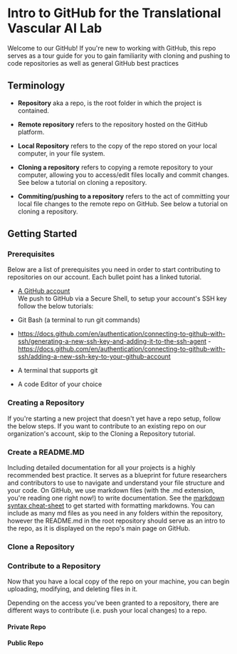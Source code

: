 # Intro to GitHub for the Translational Vascular AI Lab

Welcome to our GitHub! If you're new to working with GitHub, this repo serves as a tour guide for you to gain familiarity with cloning and pushing to code repositories as well as general GitHub best practices

## Terminology 

- **Repository** aka a repo, is the root folder in which the project is contained. 

- **Remote repository** refers to the repository hosted on the GitHub platform. 

- **Local Repository** refers to the copy of the repo stored on your local computer, in your file system. 

- **Cloning a repository** refers to copying a remote repository to your computer, allowing you to access/edit files locally and commit changes. See below a tutorial on cloning a repository. 

- **Commiting/pushing to a repository** refers to the act of committing your local file changes to the remote repo on GitHub. See below a tutorial on cloning a repository. 

## Getting Started

### Prerequisites 
Below are a list of prerequisites you need in order to start contributing to repositories on our account. Each bullet point has a linked tutorial. 
- [A GitHub account](https://docs.github.com/en/get-started/quickstart/creating-an-account-on-github)  
We push to GitHub via a Secure Shell, to setup your account's SSH key follow the below tutorials:
- Git Bash (a terminal to run git commands)
- https://docs.github.com/en/authentication/connecting-to-github-with-ssh/generating-a-new-ssh-key-and-adding-it-to-the-ssh-agent
-https://docs.github.com/en/authentication/connecting-to-github-with-ssh/adding-a-new-ssh-key-to-your-github-account

- A terminal that supports git
- A code Editor of your choice

### Creating a Repository
If you're starting a new project that doesn't yet have a repo setup, follow the below steps. If you want to contribute to an existing repo on our organization's account, skip to the Cloning a Repository tutorial. 

### Create a README.MD
Including detailed documentation for all your projects is a highly recommended best practice. It serves as a blueprint for future researchers and contributors to use to navigate and understand your file structure and your code. On GitHub, we use markdown files (with the .md extension, you're reading one right now!) to write documentation. See the [markdown syntax cheat-sheet](https://www.markdownguide.org/cheat-sheet/) to get started with formatting markdowns. You can include as many md files as you need in any folders within the repository, however the README.md in the root repository should serve as an intro to the repo, as it is displayed on the repo's main page on GitHub.

### Clone a Repository 

### Contribute to a Repository 

Now that you have a local copy of the repo on your machine, you can begin uploading, modifying, and deleting files in it. 

Depending on the access you've been granted to a repository, there are different ways to contribute (i.e. push your local changes) to a repo. 

#### Private Repo

#### Public Repo





